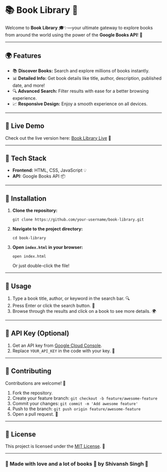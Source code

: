 <!DOCTYPE html>
<html lang="en">
<head>
  <meta charset="UTF-8">
  <meta name="viewport" content="width=device-width, initial-scale=1.0">
</head>
<body>
  <h1>📚 Book Library 🌟</h1>
  <p>Welcome to <strong>Book Library</strong> 🎓✨—your ultimate gateway to explore books from around the world using the power of the <strong>Google Books API</strong>! 🚀</p>
  <hr>

  <h2>🌍 Features</h2>
  <ul>
    <li>📚 <strong>Discover Books:</strong> Search and explore millions of books instantly.</li>
    <li>📊 <strong>Detailed Info:</strong> Get book details like title, author, description, published date, and more!</li>
    <li>🔍 <strong>Advanced Search:</strong> Filter results with ease for a better browsing experience.</li>
    <li>📈 <strong>Responsive Design:</strong> Enjoy a smooth experience on all devices.</li>
  </ul>
  <hr>

  <h2>🚀 Live Demo</h2>
  <p>Check out the live version here: <a href="https://shivansh023023.github.io/BookLibrary/">Book Library Live</a> 🌟</p>
  <hr>

  <h2>📝 Tech Stack</h2>
  <ul>
    <li><strong>Frontend:</strong> HTML, CSS, JavaScript 💡</li>
    <li><strong>API:</strong> Google Books API 📦</li>
  </ul>
  <hr>

  <h2>🚧 Installation</h2>
  <ol>
    <li><strong>Clone the repository:</strong>
      <pre><code>git clone https://github.com/your-username/book-library.git</code></pre>
    </li>
    <li><strong>Navigate to the project directory:</strong>
      <pre><code>cd book-library</code></pre>
    </li>
    <li><strong>Open <code>index.html</code> in your browser:</strong>
      <pre><code>open index.html</code></pre>
      <p>Or just double-click the file!</p>
    </li>
  </ol>
  <hr>

  <h2>📂 Usage</h2>
  <ol>
    <li>Type a book title, author, or keyword in the search bar. 🔍</li>
    <li>Press Enter or click the search button. 📨</li>
    <li>Browse through the results and click on a book to see more details. 🌍</li>
  </ol>
  <hr>

  <h2>🚫 API Key (Optional)</h2>
  <ol>
    <li>Get an API key from <a href="https://console.cloud.google.com/" target="_blank">Google Cloud Console</a>.</li>
    <li>Replace <code>YOUR_API_KEY</code> in the code with your key. 🔑</li>
  </ol>
  <hr>

  <h2>🚀 Contributing</h2>
  <p>Contributions are welcome! 🌟</p>
  <ol>
    <li>Fork the repository.</li>
    <li>Create your feature branch: <code>git checkout -b feature/awesome-feature</code></li>
    <li>Commit your changes: <code>git commit -m 'Add awesome feature'</code></li>
    <li>Push to the branch: <code>git push origin feature/awesome-feature</code></li>
    <li>Open a pull request. 🚀</li>
  </ol>
  <hr>

  <h2>🚀 License</h2>
  <p>This project is licensed under the <a href="LICENSE">MIT License</a>. 📄</p>
  <hr>

  <h3>🌟 Made with love and a lot of books 📖 by Shivansh Singh 🌟</h3>
</body>
</html>
